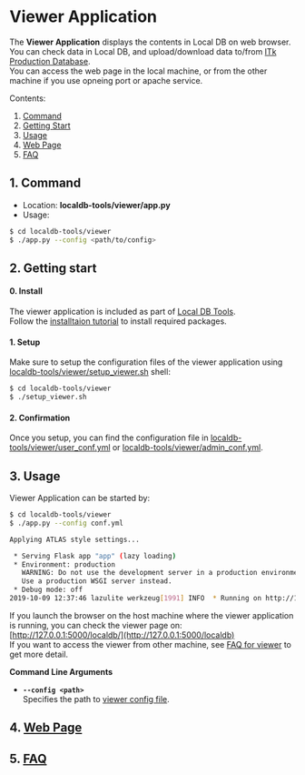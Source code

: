 # Viewer Application

The **Viewer Application** displays the contents in Local DB on web browser. <br>
You can check data in Local DB, and upload/download data to/from [ITk Production Database](https://itkpd-test.unicorncollege.cz/).<br>
You can access the web page in the local machine, or from the other machine if you use opneing port or apache service.

Contents:

1. [Command](#1-command)
2. [Getting Start](#2-getting-start)
3. [Usage](#3-usage)
4. [Web Page](#4-web-page)
5. [FAQ](#5-faq)

## 1. Command

- Location: **localdb-tools/viewer/app.py**
- Usage:

```bash
$ cd localdb-tools/viewer
$ ./app.py --config <path/to/config>
```

## 2. Getting start

#### 0. Install

The viewer application is included as part of [Local DB Tools](https://gitlab.cern.ch/YARR/localdb-tools).<br>
Follow the [installtaion tutorial](installation.md) to install required packages.<br>

#### 1. Setup

Make sure to setup the configuration files of the viewer application using [localdb-tools/viewer/setup_viewer.sh](setup-viewer.md) shell:

```bash
$ cd localdb-tools/viewer
$ ./setup_viewer.sh
```

#### 2. Confirmation

Once you setup, you can find the configuration file in [localdb-tools/viewer/user_conf.yml](viewer-config.md#basic-file-formad) or [localdb-tools/viewer/admin_conf.yml](viewer-config.md#admin-file-format).

## 3. Usage

Viewer Application can be started by:

```bash
$ cd localdb-tools/viewer
$ ./app.py --config conf.yml

Applying ATLAS style settings...

 * Serving Flask app "app" (lazy loading)
 * Environment: production
   WARNING: Do not use the development server in a production environment.
   Use a production WSGI server instead.
 * Debug mode: off
2019-10-09 12:37:46 lazulite werkzeug[1991] INFO  * Running on http://127.0.0.1:5000/ (Press CTRL+C to quit)
```

If you launch the browser on the host machine where the viewer application is running, you can check the viewer page on: [http://127.0.0.1:5000/localdb/](http://127.0.0.1:5000/localdb)<br>
If you want to access the viewer from other machine, see [FAQ for viewer](viewer-faq.md) to get more detail.

**Command Line Arguments**

- **``--config <path>``**<br>
Specifies the path to [viewer config file](viewer-config.md).<br>

## 4. [Web Page](viewer-page.md)

## 5. [FAQ](viewer-faq.md)
